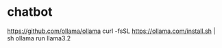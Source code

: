 # chatbot

https://github.com/ollama/ollama
curl -fsSL https://ollama.com/install.sh | sh
ollama run llama3.2

